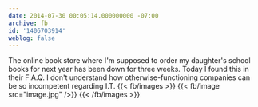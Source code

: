 ```yaml
---
date: 2014-07-30 00:05:14.000000000 -07:00
archive: fb
id: '1406703914'
weblog: false
---
```


The online book store where I'm supposed to order my daughter's school books for next year has been down for three weeks. Today I found this in their F.A.Q. I don't understand how otherwise-functioning companies can be so incompetent regarding I.T.
{{< fb/images >}}
{{< fb/image src="image.jpg" />}}
{{< /fb/images >}}
